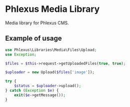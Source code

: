 # Phlexus Media Library

Media library for Phlexus CMS.

## Example of usage

```php
use Phlexus\Libraries\Media\Files\Upload;
use Exception;

$files = $this->request->getUploadedFiles(true, true);

$uploader = new Upload($files['image']);

try {
    $status = $uploader->upload();
} catch (Exception $e) {
    exit($e->getMessage());
}
``` 

